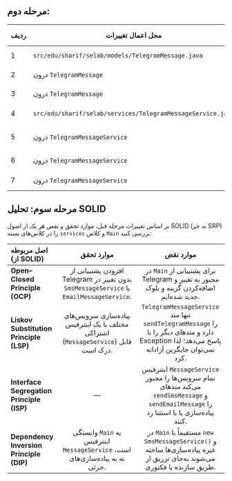 ## مرحله دوم:

| ردیف | محل اعمال تغییرات                                            | نوع تغییر                    | شرح کوتاه                                              | تعداد تغییرات |
|------|-------------------------------------------------------------|------------------------------|---------------------------------------------------------|---------------|
| 1    | `src/edu/sharif/selab/models/TelegramMessage.java`          | افزودن فایل کلاس جدید       | ایجاد فایل و تعریف `public class TelegramMessage`     | 1             |
| 2    | درون `TelegramMessage`                                       | افزودن فیلدهای جدید         | اضافه کردن `private String sourceId, targetId;`         | 2             |
| 3    | درون `TelegramMessage`                                       | افزودن سازنده (constructor) | تعریف ctor با سه پارامتر و فراخوانی `super(content)`   | 1             |
| 4    | `src/edu/sharif/selab/services/TelegramMessageService.java` | افزودن فایل کلاس جدید       | ایجاد فایل و تعریف `public class TelegramMessageService` | 1           |
| 5    | درون `TelegramMessageService`                                | override متد SMS/Email       | پیاده‌سازی `sendSmsMessage(...)` و `sendEmailMessage(...)` با `UnsupportedOperationException` | 2 |
| 6    | درون `TelegramMessageService`                                | افزودن متد `sendTelegramMessage` | متدی برای اعتبارسنجی و ارسال پیام تلگرام               | 1             |
| 7    | درون `TelegramMessageService`                                | افزودن متد `validateId`      | متدی خصوصی برای چک‌کردن non-empty بودن ID              | 1             |

## مرحله سوم: تحلیل SOLID

بر اساس تغییرات مرحله قبل، موارد تحقق و نقض هر یک از اصول SOLID (به جز SRP) را در کلاس‌های بسته `services` و کلاس `Main` بررسی کنید:

| اصل مربوطه (از SOLID)                         | موارد تحقق                                                                                                        | موارد نقض                                                                                                                      |
|:----------------------------------------------|:------------------------------------------------------------------------------------------------------------------:|:------------------------------------------------------------------------------------------------------------------------------:|
| **Open–Closed Principle (OCP)**               | افزودن پشتیبانی از Telegram بدون تغییر در `SmsMessageService` یا `EmailMessageService`.                          | در `Main` برای پشتیبانی از Telegram مجبور به تغییر و اضافه‌کردن گزینه و بلوک جدید شده‌ایم.                                    |
| **Liskov Substitution Principle (LSP)**       | پیاده‌سازی سرویس‌های مختلف با یک اینترفیس اشتراکی (`MessageService`) قابل درک است.                              | `TelegramMessageService` تنها متد `sendTelegramMessage` را دارد و متدهای دیگر را با Exception پاسخ می‌دهد؛ لذا نمی‌توان جایگزین آزادانه کرد. |
| **Interface Segregation Principle (ISP)**     | —                                                                                                                  | اینترفیس `MessageService` تمام سرویس‌ها را مجبور می‌کند متدهای `sendSmsMessage` و `sendEmailMessage` را پیاده‌سازی یا با استثنا رد کنند. |
| **Dependency Inversion Principle (DIP)**      | وابستگی `Main` به اینترفیس `MessageService` است، نه به پیاده‌سازی‌های جزئی.                                      | در `Main` مستقیماً با `new SmsMessageService()` و غیره پیاده‌سازی‌ها ساخته می‌شوند به‌جای تزریق از طریق سازنده یا فکتوری.         |
